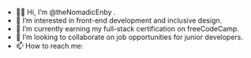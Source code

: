- 👋🏽 Hi, I’m @theNomadicEnby .
- 👀 I’m interested in front-end development and inclusive design.
- 🌱 I’m currently earning my full-stack certification on freeCodeCamp.
- 💜 I’m looking to collaborate on job opportunities for junior developers.
- 📫 How to reach me: <link theNomadicEnby.carrd.co>
